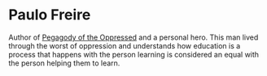 # Paulo Freire

Author of [Pegagody of the Oppressed][book] and a personal hero. This
man lived through the worst of oppression and understands how education
is a process that happens with the person learning is considered an
equal with the person helping them to learn.

[book]: <https://duckduckgo.com/?kd=-1&kp=-1&q=pedagogy%20of%20the%20oppressed>


